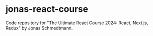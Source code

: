 # jonas-react-course
Code repository for "The Ultimate React Course 2024: React, Next.js, Redux" by Jonas Schmedtmann.

